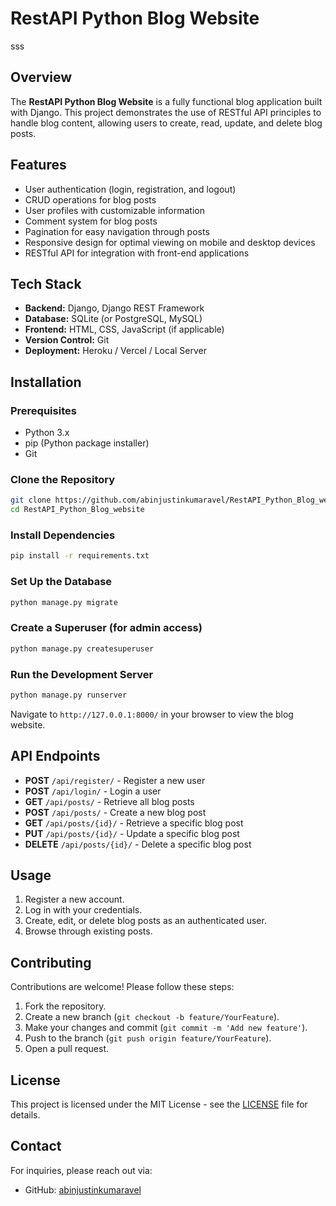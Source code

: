# RestAPI Python Blog Website

sss

## Overview

The **RestAPI Python Blog Website** is a fully functional blog application built with Django. This project demonstrates the use of RESTful API principles to handle blog content, allowing users to create, read, update, and delete blog posts.

## Features

- User authentication (login, registration, and logout)
- CRUD operations for blog posts
- User profiles with customizable information
- Comment system for blog posts
- Pagination for easy navigation through posts
- Responsive design for optimal viewing on mobile and desktop devices
- RESTful API for integration with front-end applications

## Tech Stack

- **Backend:** Django, Django REST Framework
- **Database:** SQLite (or PostgreSQL, MySQL)
- **Frontend:** HTML, CSS, JavaScript (if applicable)
- **Version Control:** Git
- **Deployment:** Heroku / Vercel / Local Server

## Installation

### Prerequisites

- Python 3.x
- pip (Python package installer)
- Git

### Clone the Repository

```bash
git clone https://github.com/abinjustinkumaravel/RestAPI_Python_Blog_website.git
cd RestAPI_Python_Blog_website
```

### Install Dependencies

```bash
pip install -r requirements.txt
```

### Set Up the Database

```bash
python manage.py migrate
```

### Create a Superuser (for admin access)

```bash
python manage.py createsuperuser
```

### Run the Development Server

```bash
python manage.py runserver
```

Navigate to `http://127.0.0.1:8000/` in your browser to view the blog website.

## API Endpoints

- **POST** `/api/register/` - Register a new user
- **POST** `/api/login/` - Login a user
- **GET** `/api/posts/` - Retrieve all blog posts
- **POST** `/api/posts/` - Create a new blog post
- **GET** `/api/posts/{id}/` - Retrieve a specific blog post
- **PUT** `/api/posts/{id}/` - Update a specific blog post
- **DELETE** `/api/posts/{id}/` - Delete a specific blog post

## Usage

1. Register a new account.
2. Log in with your credentials.
3. Create, edit, or delete blog posts as an authenticated user.
4. Browse through existing posts.

## Contributing

Contributions are welcome! Please follow these steps:

1. Fork the repository.
2. Create a new branch (`git checkout -b feature/YourFeature`).
3. Make your changes and commit (`git commit -m 'Add new feature'`).
4. Push to the branch (`git push origin feature/YourFeature`).
5. Open a pull request.

## License

This project is licensed under the MIT License - see the [LICENSE](LICENSE) file for details.

## Contact

For inquiries, please reach out via:

- GitHub: [abinjustinkumaravel](https://github.com/abinjustinkumaravel)
